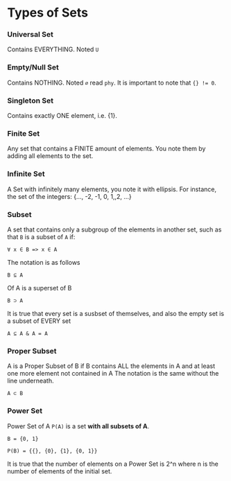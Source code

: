 # Types of Sets

### Universal Set
Contains EVERYTHING. Noted `U`

### Empty/Null Set
Contains NOTHING. Noted `∅` read `phy`. It is important to note that `{} != 0`.

### Singleton Set
Contains exactly ONE element, i.e. {1}.

### Finite Set
Any set that contains a FINITE amount of elements. You note them by adding all elements to the set.

### Infinite Set
A Set with infinitely many elements, you note it with ellipsis. For instance, the set of the integers:
{..., -2, -1, 0, 1,,2, ...}

### Subset
A set that contains only a subgroup of the elements in another set, such as that `B` is a subset of `A` if:
```
∀ x ∈ B => x ∈ A
```
The notation is as follows
```
B ⊆ A
```
Of A is a superset of B
```
B ⊃ A
```
It is true that every set is a susbset of themselves, and also the empty set is a subset of EVERY set
```
A ⊆ A & A = A
```

### Proper Subset
A is a Proper Subset of B if B contains ALL the elements in A and at least one more element not contained in A
The notation is the same without the line underneath.
```
A ⊂ B
```

### Power Set
Power Set of A `P(A)` is a set **with all subsets of A**.
```
B = {0, 1}

P(B) = {{}, {0}, {1}, {0, 1}}
```
It is true that the number of elements on a Power Set is 2^n where n is the number of elements of the initial set.